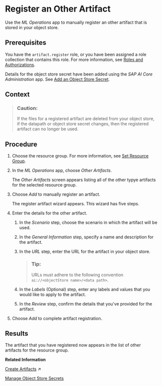 <!-- loioc02fca9f07f34511b86c2d4de0240bf1 -->

# Register an Other Artifact

Use the *ML Operations* app to manually register an other artifact that is stored in your object store.



<a name="loioc02fca9f07f34511b86c2d4de0240bf1__prereq_lmh_lrd_pea"/>

## Prerequisites

You have the `artifact.register` role, or you have been assigned a role collection that contains this role. For more information, see [Roles and Authorizations](roles-and-authorizations-4ef8499.md).

Details for the object store secret have been added using the *SAP AI Core Administration* app. See [Add an Object Store Secret](add-an-object-store-secret-5b4f728.md).



## Context

> ### Caution:  
> If the files for a registered artifact are deleted from your object store, if the datapath or object store secret changes, then the registered artifact can no longer be used.



<a name="loioc02fca9f07f34511b86c2d4de0240bf1__steps_qkj_n3p_pea"/>

## Procedure

1.  Choose the resource group. For more information, see [Set Resource Group](set-resource-group-0c07728.md#loio0c077289f29d4147921fb07ab0f68b7f).

2.  In the *ML Operations* app, choose *Other Artifacts*.

    The *Other Artifacts* screen appears listing all of the other typye artifacts for the selected resource group.

3.  Choose *Add* to manually register an artifact.

    The register artifact wizard appears. This wizard has five steps.

4.  Enter the details for the other artifact.

    1.  In the *Scenario* step, choose the scenario in which the artifact will be used.

    2.  In the *General Information* step, specify a name and description for the artifact.

    3.  In the *URL* step, enter the URL for the artifact in your object store.

        > ### Tip:  
        > URLs must adhere to the following convention `ai://<objectStore name>/<data path>`.

    4.  In the *Labels* \(Optional\) step, enter any labels and values that you would like to apply to the artifact.

    5.  In the *Review* step, confirm the details that you've provided for the artifact.


5.  Choose *Add* to complete artifact registration.




<a name="loioc02fca9f07f34511b86c2d4de0240bf1__result_twq_cvx_v5b"/>

## Results

The artifact that you have registered now appears in the list of other artifacts for the resource group.

**Related Information**  


[Create Artifacts](https://help.sap.com/viewer/2d6c5984063c40a59eda62f4a9135bee/CLOUD/en-US/66413f1d9fbf4758a0d739eaf1c95dc7.html "Create an artifact to connect a dataset or model, to make it available for use in SAP AI Core.") :arrow_upper_right:

[Manage Object Store Secrets](manage-object-store-secrets-0377ede.md "You can connect your AI processes with a cloud object store, and manage access using an object store secret.")

